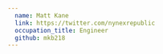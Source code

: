 ```yaml
---
  name: Matt Kane
  link: https://twitter.com/nynexrepublic
  occupation_title: Engineer
  github: mkb218
---
```

